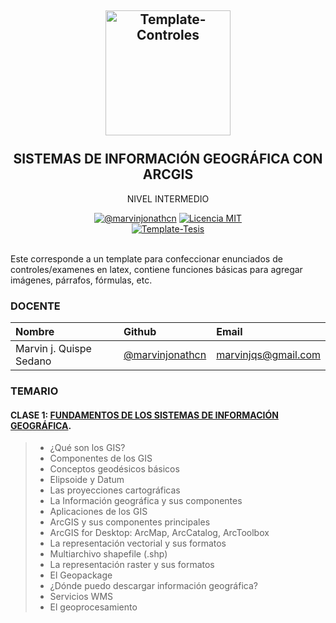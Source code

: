 <h2 align="center">
  <a href="https://latex.ppizarror.com/controles" title="Template-Controles">
    <img alt="Template-Controles" src="https://logosolusa.com/wp-content/uploads/parser/ESRI-ArcGIS-Logo-1.png" width="200px" height="200px" />
  </a>
  <br /><br />
  SISTEMAS DE INFORMACIÓN GEOGRÁFICA CON ARCGIS </h2>
<p align="center">NIVEL INTERMEDIO</p>
<div align="center"><a href="https://www.linkedin.com/in/marvinjqs/"><img alt="@marvinjonathcn" 
src="https://img.shields.io/badge/Autor-Marvin%20J.%20Quispe-lightgrey" /></a>
<a href="https://opensource.org/licenses/MIT/"><img alt="Licencia MIT" 
src="https://img.shields.io/github/license/marvinjonathcn/curso_arcgis_basico?label=License" />
</a>  
<br><a href="https://github.com/Template-Latex/Template-Tesis/"><img alt="Template-Tesis" src="https://latex.ppizarror.com/res/badges/tesis.svg" /></a>

</div><br />

Este corresponde a un template para confeccionar enunciados de controles/examenes en latex, contiene funciones básicas para agregar imágenes, párrafos, fórmulas, etc.

### DOCENTE

| Nombre                  | Github        |  Email         |
|:--------------------    |:--------------| :--------------|
| Marvin j. Quispe Sedano | [@marvinjonathcn](https://github.com/marvinjonathcn)| marvinjqs@gmail.com |


### TEMARIO
 
#### CLASE 1: [FUNDAMENTOS DE LOS SISTEMAS DE INFORMACIÓN GEOGRÁFICA](https://marvinjonathcn.github.io/curso_arcgis_intermedio/slides/01_Introduccion/01_Introduccion.html).
 
> - ¿Qué son los GIS? 
> - Componentes de los GIS
> - Conceptos geodésicos básicos
> - Elipsoide y Datum
> - Las proyecciones cartográficas
> - La Información geográfica y sus componentes
> - Aplicaciones de los GIS
> - ArcGIS y sus componentes principales
> - ArcGIS for Desktop: ArcMap, ArcCatalog, ArcToolbox
> - La representación vectorial y sus formatos
> - Multiarchivo shapefile (.shp)
> - La representación raster y sus formatos
> - El Geopackage
> - ¿Dónde puedo descargar información geográfica?
> - Servicios WMS
> - El geoprocesamiento

